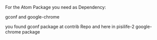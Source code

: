 For the Atom Package you need as Dependency:

gconf and google-chrome

you found gconf package at contrib Repo and here in pisilife-2 google-chrome package

